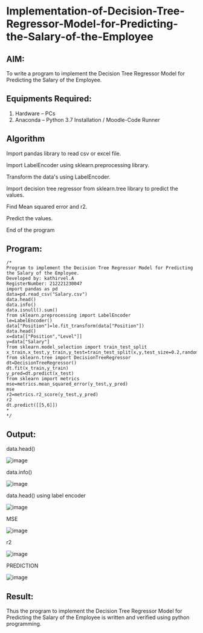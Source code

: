 # Implementation-of-Decision-Tree-Regressor-Model-for-Predicting-the-Salary-of-the-Employee

## AIM:
To write a program to implement the Decision Tree Regressor Model for Predicting the Salary of the Employee.

## Equipments Required:
1. Hardware – PCs
2. Anaconda – Python 3.7 Installation / Moodle-Code Runner

## Algorithm
Import pandas library to read csv or excel file. 

Import LabelEncoder using sklearn.preprocessing library.

Transform the data's using LabelEncoder.

Import decision tree regressor from sklearn.tree library to predict the values.

Find Mean squared error and r2.

Predict the values.

End of the program

## Program:
```
/*
Program to implement the Decision Tree Regressor Model for Predicting the Salary of the Employee.
Developed by: kathirvel.A
RegisterNumber: 212221230047 
import pandas as pd
data=pd.read_csv("Salary.csv")
data.head()
data.info()
data.isnull().sum()
from sklearn.preprocessing import LabelEncoder
le=LabelEncoder()
data["Position"]=le.fit_transform(data["Position"])
data.head()
x=data[["Position","Level"]]
y=data["Salary"]
from sklearn.model_selection import train_test_split
x_train,x_test,y_train,y_test=train_test_split(x,y,test_size=0.2,random_state=2)
from sklearn.tree import DecisionTreeRegressor
dt=DecisionTreeRegressor()
dt.fit(x_train,y_train)
y_pred=dt.predict(x_test)
from sklearn import metrics
mse=metrics.mean_squared_error(y_test,y_pred)
mse
r2=metrics.r2_score(y_test,y_pred)
r2
dt.predict([[5,6]])
*
*/
```

## Output:

data.head()

![image](https://user-images.githubusercontent.com/94911373/169984750-b157da9d-7e46-4a7b-a81f-6a94c943668e.png)


data.info()

![image](https://user-images.githubusercontent.com/94911373/169984837-b5f9b140-de62-493a-b95c-1a35e8151fc0.png)


data.head() using label encoder


![image](https://user-images.githubusercontent.com/94911373/169984891-510bc1e5-02a5-4ef4-985c-09364fc7d986.png)

MSE

![image](https://user-images.githubusercontent.com/94911373/169984956-1a502faf-897b-4e84-bdfd-d0e900fba9fb.png)


r2

![image](https://user-images.githubusercontent.com/94911373/169985024-962991f1-bc58-4f8f-b423-fdba713bb31d.png)


PREDICTION

![image](https://user-images.githubusercontent.com/94911373/169985129-0c24d0bf-b8b1-4afe-8ac9-ffc725f4b1a4.png)



## Result:
Thus the program to implement the Decision Tree Regressor Model for Predicting the Salary of the Employee is written and verified using python programming.
